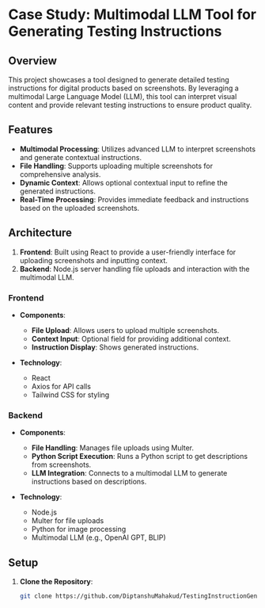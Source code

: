 # Case Study: Multimodal LLM Tool for Generating Testing Instructions

## Overview

This project showcases a tool designed to generate detailed testing instructions for digital products based on screenshots. By leveraging a multimodal Large Language Model (LLM), this tool can interpret visual content and provide relevant testing instructions to ensure product quality.

## Features

- **Multimodal Processing**: Utilizes advanced LLM to interpret screenshots and generate contextual instructions.
- **File Handling**: Supports uploading multiple screenshots for comprehensive analysis.
- **Dynamic Context**: Allows optional contextual input to refine the generated instructions.
- **Real-Time Processing**: Provides immediate feedback and instructions based on the uploaded screenshots.

## Architecture

1. **Frontend**: Built using React to provide a user-friendly interface for uploading screenshots and inputting context.
2. **Backend**: Node.js server handling file uploads and interaction with the multimodal LLM.

### Frontend

- **Components**:
  - **File Upload**: Allows users to upload multiple screenshots.
  - **Context Input**: Optional field for providing additional context.
  - **Instruction Display**: Shows generated instructions.

- **Technology**:
  - React
  - Axios for API calls
  - Tailwind CSS for styling

### Backend

- **Components**:
  - **File Handling**: Manages file uploads using Multer.
  - **Python Script Execution**: Runs a Python script to get descriptions from screenshots.
  - **LLM Integration**: Connects to a multimodal LLM to generate instructions based on descriptions.

- **Technology**:
  - Node.js
  - Multer for file uploads
  - Python for image processing
  - Multimodal LLM (e.g., OpenAI GPT, BLIP)

## Setup

1. **Clone the Repository**:
   ```bash
   git clone https://github.com/DiptanshuMahakud/TestingInstructionGeneration.git

